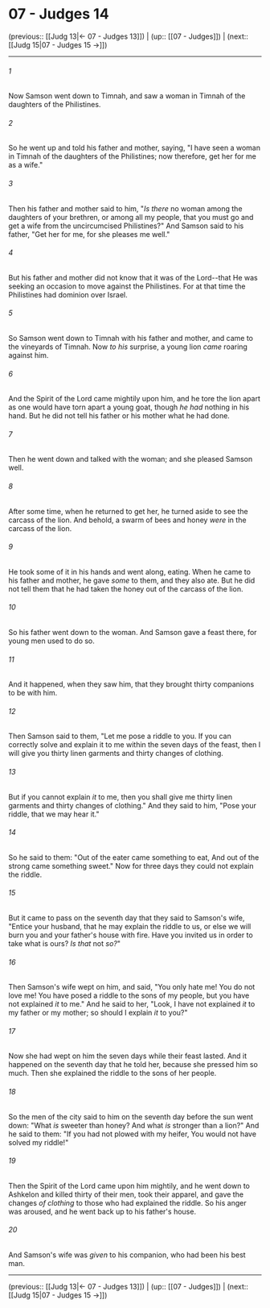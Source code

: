 # 07 - Judges 14

(previous:: [[Judg 13|← 07 - Judges 13]]) | (up:: [[07 - Judges]]) | (next:: [[Judg 15|07 - Judges 15 →]])

***


###### 1 
Now Samson went down to Timnah, and saw a woman in Timnah of the daughters of the Philistines. 

###### 2 
So he went up and told his father and mother, saying, "I have seen a woman in Timnah of the daughters of the Philistines; now therefore, get her for me as a wife." 

###### 3 
Then his father and mother said to him, "_Is there_ no woman among the daughters of your brethren, or among all my people, that you must go and get a wife from the uncircumcised Philistines?" And Samson said to his father, "Get her for me, for she pleases me well." 

###### 4 
But his father and mother did not know that it was of the Lord--that He was seeking an occasion to move against the Philistines. For at that time the Philistines had dominion over Israel. 

###### 5 
So Samson went down to Timnah with his father and mother, and came to the vineyards of Timnah. Now _to his_ surprise, a young lion _came_ roaring against him. 

###### 6 
And the Spirit of the Lord came mightily upon him, and he tore the lion apart as one would have torn apart a young goat, though _he had_ nothing in his hand. But he did not tell his father or his mother what he had done. 

###### 7 
Then he went down and talked with the woman; and she pleased Samson well. 

###### 8 
After some time, when he returned to get her, he turned aside to see the carcass of the lion. And behold, a swarm of bees and honey _were_ in the carcass of the lion. 

###### 9 
He took some of it in his hands and went along, eating. When he came to his father and mother, he gave _some_ to them, and they also ate. But he did not tell them that he had taken the honey out of the carcass of the lion. 

###### 10 
So his father went down to the woman. And Samson gave a feast there, for young men used to do so. 

###### 11 
And it happened, when they saw him, that they brought thirty companions to be with him. 

###### 12 
Then Samson said to them, "Let me pose a riddle to you. If you can correctly solve and explain it to me within the seven days of the feast, then I will give you thirty linen garments and thirty changes of clothing. 

###### 13 
But if you cannot explain _it_ to me, then you shall give me thirty linen garments and thirty changes of clothing." And they said to him, "Pose your riddle, that we may hear it." 

###### 14 
So he said to them: "Out of the eater came something to eat, And out of the strong came something sweet." Now for three days they could not explain the riddle. 

###### 15 
But it came to pass on the seventh day that they said to Samson's wife, "Entice your husband, that he may explain the riddle to us, or else we will burn you and your father's house with fire. Have you invited us in order to take what is ours? _Is that_ not _so?_" 

###### 16 
Then Samson's wife wept on him, and said, "You only hate me! You do not love me! You have posed a riddle to the sons of my people, but you have not explained _it_ to me." And he said to her, "Look, I have not explained _it_ to my father or my mother; so should I explain _it_ to you?" 

###### 17 
Now she had wept on him the seven days while their feast lasted. And it happened on the seventh day that he told her, because she pressed him so much. Then she explained the riddle to the sons of her people. 

###### 18 
So the men of the city said to him on the seventh day before the sun went down: "What _is_ sweeter than honey? And what _is_ stronger than a lion?" And he said to them: "If you had not plowed with my heifer, You would not have solved my riddle!" 

###### 19 
Then the Spirit of the Lord came upon him mightily, and he went down to Ashkelon and killed thirty of their men, took their apparel, and gave the changes _of clothing_ to those who had explained the riddle. So his anger was aroused, and he went back up to his father's house. 

###### 20 
And Samson's wife was _given_ to his companion, who had been his best man.

***

(previous:: [[Judg 13|← 07 - Judges 13]]) | (up:: [[07 - Judges]]) | (next:: [[Judg 15|07 - Judges 15 →]])
